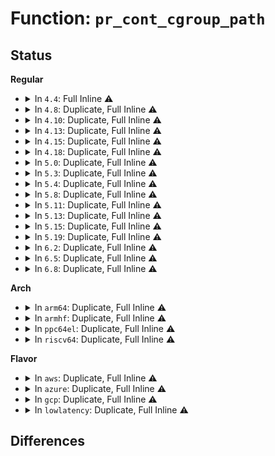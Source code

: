 # Function: <code>pr_cont_cgroup_path</code>

## Status
<b>Regular</b>
<ul>
<li>
<details>
<summary>In <code>4.4</code>: Full Inline ⚠️</summary>

**Collision:** Unique Static

**Inline:** Full

**Transformation:** False

**Instances:**

```
In mm/memcontrol.c (ffffffff811ff07c)
Location: include/linux/cgroup.h:531
Inline: True
Inline callers:
  - mm/memcontrol.c:mem_cgroup_print_oom_info
  - mm/memcontrol.c:mem_cgroup_print_oom_info
  - mm/memcontrol.c:mem_cgroup_print_oom_info
```
</details>
</li>
<li>
<details>
<summary>In <code>4.8</code>: Duplicate, Full Inline ⚠️</summary>

**Collision:** Static Duplication

**Inline:** Full

**Transformation:** False

**Instances:**

```
In kernel/cgroup_pids.c (ffffffff8112238e)
Location: include/linux/cgroup.h:552
Inline: True
Inline callers:
  - kernel/cgroup_pids.c:pids_can_fork
```
```
In mm/memcontrol.c (ffffffff81222e2e)
Location: include/linux/cgroup.h:552
Inline: True
Inline callers:
  - mm/memcontrol.c:mem_cgroup_print_oom_info
  - mm/memcontrol.c:mem_cgroup_print_oom_info
  - mm/memcontrol.c:mem_cgroup_print_oom_info
```
</details>
</li>
<li>
<details>
<summary>In <code>4.10</code>: Duplicate, Full Inline ⚠️</summary>

**Collision:** Static Duplication

**Inline:** Full

**Transformation:** False

**Instances:**

```
In kernel/cgroup_pids.c (ffffffff8112a9a7)
Location: include/linux/cgroup.h:568
Inline: True
Inline callers:
  - kernel/cgroup_pids.c:pids_can_fork
```
```
In mm/memcontrol.c (ffffffff8123521e)
Location: include/linux/cgroup.h:568
Inline: True
Inline callers:
  - mm/memcontrol.c:mem_cgroup_print_oom_info
  - mm/memcontrol.c:mem_cgroup_print_oom_info
  - mm/memcontrol.c:mem_cgroup_print_oom_info
```
</details>
</li>
<li>
<details>
<summary>In <code>4.13</code>: Duplicate, Full Inline ⚠️</summary>

**Collision:** Static Duplication

**Inline:** Full

**Transformation:** False

**Instances:**

```
In kernel/cgroup/pids.c (ffffffff8112b6a0)
Location: include/linux/cgroup.h:588
Inline: True
Inline callers:
  - kernel/cgroup/pids.c:pids_can_fork
```
```
In mm/memcontrol.c (ffffffff81240d6b)
Location: include/linux/cgroup.h:588
Inline: True
Inline callers:
  - mm/memcontrol.c:mem_cgroup_print_oom_info
  - mm/memcontrol.c:mem_cgroup_print_oom_info
  - mm/memcontrol.c:mem_cgroup_print_oom_info
```
</details>
</li>
<li>
<details>
<summary>In <code>4.15</code>: Duplicate, Full Inline ⚠️</summary>

**Collision:** Static Duplication

**Inline:** Full

**Transformation:** False

**Instances:**

```
In kernel/cgroup/pids.c (ffffffff811384a0)
Location: include/linux/cgroup.h:625
Inline: True
Inline callers:
  - kernel/cgroup/pids.c:pids_can_fork
```
```
In mm/memcontrol.c (ffffffff81260aab)
Location: include/linux/cgroup.h:625
Inline: True
Inline callers:
  - mm/memcontrol.c:mem_cgroup_print_oom_info
  - mm/memcontrol.c:mem_cgroup_print_oom_info
  - mm/memcontrol.c:mem_cgroup_print_oom_info
```
</details>
</li>
<li>
<details>
<summary>In <code>4.18</code>: Duplicate, Full Inline ⚠️</summary>

**Collision:** Static Duplication

**Inline:** Full

**Transformation:** False

**Instances:**

```
In kernel/cgroup/pids.c (ffffffff81147030)
Location: include/linux/cgroup.h:625
Inline: True
Inline callers:
  - kernel/cgroup/pids.c:pids_can_fork
```
```
In mm/memcontrol.c (ffffffff81286e8c)
Location: include/linux/cgroup.h:625
Inline: True
Inline callers:
  - mm/memcontrol.c:mem_cgroup_print_oom_info
  - mm/memcontrol.c:mem_cgroup_print_oom_info
  - mm/memcontrol.c:mem_cgroup_print_oom_info
```
</details>
</li>
<li>
<details>
<summary>In <code>5.0</code>: Duplicate, Full Inline ⚠️</summary>

**Collision:** Static Duplication

**Inline:** Full

**Transformation:** False

**Instances:**

```
In kernel/cgroup/pids.c (ffffffff81152bb0)
Location: include/linux/cgroup.h:648
Inline: True
Inline callers:
  - kernel/cgroup/pids.c:pids_can_fork
```
```
In mm/memcontrol.c (ffffffff8129be8d)
Location: include/linux/cgroup.h:648
Inline: True
Inline callers:
  - mm/memcontrol.c:mem_cgroup_print_oom_group
  - mm/memcontrol.c:mem_cgroup_print_oom_meminfo
  - mm/memcontrol.c:mem_cgroup_print_oom_context
  - mm/memcontrol.c:mem_cgroup_print_oom_context
```
</details>
</li>
<li>
<details>
<summary>In <code>5.3</code>: Duplicate, Full Inline ⚠️</summary>

**Collision:** Static Duplication

**Inline:** Full

**Transformation:** False

**Instances:**

```
In kernel/cgroup/pids.c (ffffffff8115f1fc)
Location: include/linux/cgroup.h:661
Inline: True
Inline callers:
  - kernel/cgroup/pids.c:pids_can_fork
```
```
In mm/memcontrol.c (ffffffff812b701a)
Location: include/linux/cgroup.h:661
Inline: True
Inline callers:
  - mm/memcontrol.c:mem_cgroup_print_oom_group
  - mm/memcontrol.c:mem_cgroup_print_oom_meminfo
  - mm/memcontrol.c:mem_cgroup_print_oom_context
  - mm/memcontrol.c:mem_cgroup_print_oom_context
```
</details>
</li>
<li>
<details>
<summary>In <code>5.4</code>: Duplicate, Full Inline ⚠️</summary>

**Collision:** Static Duplication

**Inline:** Full

**Transformation:** False

**Instances:**

```
In kernel/cgroup/pids.c (ffffffff8116ae5c)
Location: include/linux/cgroup.h:663
Inline: True
Inline callers:
  - kernel/cgroup/pids.c:pids_can_fork
```
```
In mm/memcontrol.c (ffffffff812c8eef)
Location: include/linux/cgroup.h:663
Inline: True
Inline callers:
  - mm/memcontrol.c:mem_cgroup_print_oom_group
  - mm/memcontrol.c:mem_cgroup_print_oom_meminfo
  - mm/memcontrol.c:mem_cgroup_print_oom_context
  - mm/memcontrol.c:mem_cgroup_print_oom_context
```
</details>
</li>
<li>
<details>
<summary>In <code>5.8</code>: Duplicate, Full Inline ⚠️</summary>

**Collision:** Static Duplication

**Inline:** Full

**Transformation:** False

**Instances:**

```
In kernel/cgroup/pids.c (ffffffff8117c98b)
Location: include/linux/cgroup.h:669
Inline: True
Inline callers:
  - kernel/cgroup/pids.c:pids_can_fork
```
```
In mm/memcontrol.c (ffffffff812fe540)
Location: include/linux/cgroup.h:669
Inline: True
Inline callers:
  - mm/memcontrol.c:mem_cgroup_print_oom_group
  - mm/memcontrol.c:mem_cgroup_print_oom_meminfo
  - mm/memcontrol.c:mem_cgroup_print_oom_context
  - mm/memcontrol.c:mem_cgroup_print_oom_context
```
</details>
</li>
<li>
<details>
<summary>In <code>5.11</code>: Duplicate, Full Inline ⚠️</summary>

**Collision:** Static Duplication

**Inline:** Full

**Transformation:** False

**Instances:**

```
In kernel/cgroup/pids.c (ffffffff81be47cc)
Location: include/linux/cgroup.h:669
Inline: True
Inline callers:
  - kernel/cgroup/pids.c:pids_can_fork
```
```
In mm/memcontrol.c (ffffffff81be9d79)
Location: include/linux/cgroup.h:669
Inline: True
Inline callers:
  - mm/memcontrol.c:mem_cgroup_print_oom_group
  - mm/memcontrol.c:mem_cgroup_print_oom_meminfo
  - mm/memcontrol.c:mem_cgroup_print_oom_context
  - mm/memcontrol.c:mem_cgroup_print_oom_context
```
```
In block/blk-iocost.c (ffffffff81bf3ba2)
Location: include/linux/cgroup.h:669
Inline: True
Inline callers:
  - block/blk-iocost.c:transfer_surpluses
```
</details>
</li>
<li>
<details>
<summary>In <code>5.13</code>: Duplicate, Full Inline ⚠️</summary>

**Collision:** Static Duplication

**Inline:** Full

**Transformation:** False

**Instances:**

```
In kernel/cgroup/pids.c (ffffffff81bd65f5)
Location: include/linux/cgroup.h:669
Inline: True
Inline callers:
  - kernel/cgroup/pids.c:pids_can_fork
```
```
In kernel/cgroup/misc.c (ffffffff81bd66cf)
Location: include/linux/cgroup.h:669
Inline: True
```
```
In mm/memcontrol.c (ffffffff81bdbd96)
Location: include/linux/cgroup.h:669
Inline: True
Inline callers:
  - mm/memcontrol.c:mem_cgroup_print_oom_group
  - mm/memcontrol.c:mem_cgroup_print_oom_meminfo
  - mm/memcontrol.c:mem_cgroup_print_oom_context
  - mm/memcontrol.c:mem_cgroup_print_oom_context
```
```
In block/blk-iocost.c (ffffffff81be5a02)
Location: include/linux/cgroup.h:669
Inline: True
Inline callers:
  - block/blk-iocost.c:transfer_surpluses
```
</details>
</li>
<li>
<details>
<summary>In <code>5.15</code>: Duplicate, Full Inline ⚠️</summary>

**Collision:** Static Duplication

**Inline:** Full

**Transformation:** False

**Instances:**

```
In kernel/cgroup/pids.c (ffffffff81cb320f)
Location: include/linux/cgroup.h:669
Inline: True
Inline callers:
  - kernel/cgroup/pids.c:pids_can_fork
```
```
In kernel/cgroup/misc.c (ffffffff811a8fc0)
Location: include/linux/cgroup.h:669
Inline: True
```
```
In mm/memcontrol.c (ffffffff81cc2af0)
Location: include/linux/cgroup.h:669
Inline: True
Inline callers:
  - mm/memcontrol.c:mem_cgroup_print_oom_group
  - mm/memcontrol.c:mem_cgroup_print_oom_meminfo
  - mm/memcontrol.c:mem_cgroup_print_oom_context
  - mm/memcontrol.c:mem_cgroup_print_oom_context
```
```
In block/blk-iocost.c (ffffffff81cd9dea)
Location: include/linux/cgroup.h:669
Inline: True
Inline callers:
  - block/blk-iocost.c:transfer_surpluses
```
</details>
</li>
<li>
<details>
<summary>In <code>5.19</code>: Duplicate, Full Inline ⚠️</summary>

**Collision:** Static Duplication

**Inline:** Full

**Transformation:** False

**Instances:**

```
In kernel/cgroup/pids.c (ffffffff81e64014)
Location: include/linux/cgroup.h:670
Inline: True
Inline callers:
  - kernel/cgroup/pids.c:pids_can_fork
```
```
In mm/memcontrol.c (ffffffff81e7506d)
Location: include/linux/cgroup.h:670
Inline: True
Inline callers:
  - mm/memcontrol.c:mem_cgroup_print_oom_group
  - mm/memcontrol.c:mem_cgroup_print_oom_meminfo
  - mm/memcontrol.c:mem_cgroup_print_oom_context
  - mm/memcontrol.c:mem_cgroup_print_oom_context
```
```
In block/blk-iocost.c (ffffffff81e8d94d)
Location: include/linux/cgroup.h:670
Inline: True
Inline callers:
  - block/blk-iocost.c:transfer_surpluses
```
</details>
</li>
<li>
<details>
<summary>In <code>6.2</code>: Duplicate, Full Inline ⚠️</summary>

**Collision:** Static Duplication

**Inline:** Full

**Transformation:** False

**Instances:**

```
In kernel/cgroup/pids.c (ffffffff81216566)
Location: include/linux/cgroup.h:610
Inline: True
Inline callers:
  - kernel/cgroup/pids.c:pids_can_fork
```
```
In mm/memcontrol.c (ffffffff81457499)
Location: include/linux/cgroup.h:610
Inline: True
Inline callers:
  - mm/memcontrol.c:mem_cgroup_print_oom_group
  - mm/memcontrol.c:mem_cgroup_print_oom_meminfo
  - mm/memcontrol.c:mem_cgroup_print_oom_context
  - mm/memcontrol.c:mem_cgroup_print_oom_context
```
```
In block/blk-iocost.c (ffffffff8176e111)
Location: include/linux/cgroup.h:610
Inline: True
Inline callers:
  - block/blk-iocost.c:transfer_surpluses
```
</details>
</li>
<li>
<details>
<summary>In <code>6.5</code>: Duplicate, Full Inline ⚠️</summary>

**Collision:** Static Duplication

**Inline:** Full

**Transformation:** False

**Instances:**

```
In kernel/cgroup/pids.c (ffffffff8122bea6)
Location: include/linux/cgroup.h:609
Inline: True
Inline callers:
  - kernel/cgroup/pids.c:pids_can_fork
```
```
In mm/memcontrol.c (ffffffff8148ccf9)
Location: include/linux/cgroup.h:609
Inline: True
Inline callers:
  - mm/memcontrol.c:mem_cgroup_print_oom_group
  - mm/memcontrol.c:mem_cgroup_print_oom_meminfo
  - mm/memcontrol.c:mem_cgroup_print_oom_context
  - mm/memcontrol.c:mem_cgroup_print_oom_context
```
```
In block/blk-iocost.c (ffffffff817adc8b)
Location: include/linux/cgroup.h:609
Inline: True
Inline callers:
  - block/blk-iocost.c:transfer_surpluses
```
</details>
</li>
<li>
<details>
<summary>In <code>6.8</code>: Duplicate, Full Inline ⚠️</summary>

**Collision:** Static Duplication

**Inline:** Full

**Transformation:** False

**Instances:**

```
In kernel/cgroup/pids.c (ffffffff81243ed6)
Location: include/linux/cgroup.h:607
Inline: True
Inline callers:
  - kernel/cgroup/pids.c:pids_can_fork
```
```
In mm/memcontrol.c (ffffffff814bc639)
Location: include/linux/cgroup.h:607
Inline: True
Inline callers:
  - mm/memcontrol.c:mem_cgroup_print_oom_group
  - mm/memcontrol.c:mem_cgroup_print_oom_meminfo
  - mm/memcontrol.c:mem_cgroup_print_oom_context
  - mm/memcontrol.c:mem_cgroup_print_oom_context
```
```
In block/blk-iocost.c (ffffffff817f1a9b)
Location: include/linux/cgroup.h:607
Inline: True
Inline callers:
  - block/blk-iocost.c:transfer_surpluses
```
</details>
</li>
</ul>
<b>Arch</b>
<ul>
<li>
<details>
<summary>In <code>arm64</code>: Duplicate, Full Inline ⚠️</summary>

**Collision:** Static Duplication

**Inline:** Full

**Transformation:** False

**Instances:**

```
In kernel/cgroup/pids.c (ffff8000101ded54)
Location: include/linux/cgroup.h:663
Inline: True
Inline callers:
  - kernel/cgroup/pids.c:pids_can_fork
```
```
In mm/memcontrol.c (ffff80001036c330)
Location: include/linux/cgroup.h:663
Inline: True
Inline callers:
  - mm/memcontrol.c:mem_cgroup_print_oom_group
  - mm/memcontrol.c:mem_cgroup_print_oom_meminfo
  - mm/memcontrol.c:mem_cgroup_print_oom_context
  - mm/memcontrol.c:mem_cgroup_print_oom_context
```
</details>
</li>
<li>
<details>
<summary>In <code>armhf</code>: Duplicate, Full Inline ⚠️</summary>

**Collision:** Static Duplication

**Inline:** Full

**Transformation:** False

**Instances:**

```
In kernel/cgroup/pids.c (c04207d0)
Location: include/linux/cgroup.h:663
Inline: True
Inline callers:
  - kernel/cgroup/pids.c:pids_can_fork
```
```
In mm/memcontrol.c (c055d408)
Location: include/linux/cgroup.h:663
Inline: True
Inline callers:
  - mm/memcontrol.c:mem_cgroup_print_oom_group
  - mm/memcontrol.c:mem_cgroup_print_oom_meminfo
  - mm/memcontrol.c:mem_cgroup_print_oom_context
  - mm/memcontrol.c:mem_cgroup_print_oom_context
```
</details>
</li>
<li>
<details>
<summary>In <code>ppc64el</code>: Duplicate, Full Inline ⚠️</summary>

**Collision:** Static Duplication

**Inline:** Full

**Transformation:** False

**Instances:**

```
In kernel/cgroup/pids.c (c00000000024ce90)
Location: include/linux/cgroup.h:663
Inline: True
Inline callers:
  - kernel/cgroup/pids.c:pids_can_fork
```
```
In mm/memcontrol.c (c00000000045c064)
Location: include/linux/cgroup.h:663
Inline: True
Inline callers:
  - mm/memcontrol.c:mem_cgroup_print_oom_group
  - mm/memcontrol.c:mem_cgroup_print_oom_meminfo
  - mm/memcontrol.c:mem_cgroup_print_oom_context
  - mm/memcontrol.c:mem_cgroup_print_oom_context
```
</details>
</li>
<li>
<details>
<summary>In <code>riscv64</code>: Duplicate, Full Inline ⚠️</summary>

**Collision:** Static Duplication

**Inline:** Full

**Transformation:** False

**Instances:**

```
In kernel/cgroup/pids.c (ffffffe0001560f2)
Location: include/linux/cgroup.h:663
Inline: True
Inline callers:
  - kernel/cgroup/pids.c:pids_can_fork
```
```
In mm/memcontrol.c (ffffffe0002492fa)
Location: include/linux/cgroup.h:663
Inline: True
Inline callers:
  - mm/memcontrol.c:mem_cgroup_print_oom_group
  - mm/memcontrol.c:mem_cgroup_print_oom_meminfo
  - mm/memcontrol.c:mem_cgroup_print_oom_context
  - mm/memcontrol.c:mem_cgroup_print_oom_context
```
</details>
</li>
</ul>
<b>Flavor</b>
<ul>
<li>
<details>
<summary>In <code>aws</code>: Duplicate, Full Inline ⚠️</summary>

**Collision:** Static Duplication

**Inline:** Full

**Transformation:** False

**Instances:**

```
In kernel/cgroup/pids.c (ffffffff8116347c)
Location: include/linux/cgroup.h:663
Inline: True
Inline callers:
  - kernel/cgroup/pids.c:pids_can_fork
```
```
In mm/memcontrol.c (ffffffff812c14cf)
Location: include/linux/cgroup.h:663
Inline: True
Inline callers:
  - mm/memcontrol.c:mem_cgroup_print_oom_group
  - mm/memcontrol.c:mem_cgroup_print_oom_meminfo
  - mm/memcontrol.c:mem_cgroup_print_oom_context
  - mm/memcontrol.c:mem_cgroup_print_oom_context
```
</details>
</li>
<li>
<details>
<summary>In <code>azure</code>: Duplicate, Full Inline ⚠️</summary>

**Collision:** Static Duplication

**Inline:** Full

**Transformation:** False

**Instances:**

```
In kernel/cgroup/pids.c (ffffffff811566cc)
Location: include/linux/cgroup.h:663
Inline: True
Inline callers:
  - kernel/cgroup/pids.c:pids_can_fork
```
```
In mm/memcontrol.c (ffffffff812b251f)
Location: include/linux/cgroup.h:663
Inline: True
Inline callers:
  - mm/memcontrol.c:mem_cgroup_print_oom_group
  - mm/memcontrol.c:mem_cgroup_print_oom_meminfo
  - mm/memcontrol.c:mem_cgroup_print_oom_context
  - mm/memcontrol.c:mem_cgroup_print_oom_context
```
</details>
</li>
<li>
<details>
<summary>In <code>gcp</code>: Duplicate, Full Inline ⚠️</summary>

**Collision:** Static Duplication

**Inline:** Full

**Transformation:** False

**Instances:**

```
In kernel/cgroup/pids.c (ffffffff8116124c)
Location: include/linux/cgroup.h:663
Inline: True
Inline callers:
  - kernel/cgroup/pids.c:pids_can_fork
```
```
In mm/memcontrol.c (ffffffff812bf2df)
Location: include/linux/cgroup.h:663
Inline: True
Inline callers:
  - mm/memcontrol.c:mem_cgroup_print_oom_group
  - mm/memcontrol.c:mem_cgroup_print_oom_meminfo
  - mm/memcontrol.c:mem_cgroup_print_oom_context
  - mm/memcontrol.c:mem_cgroup_print_oom_context
```
</details>
</li>
<li>
<details>
<summary>In <code>lowlatency</code>: Duplicate, Full Inline ⚠️</summary>

**Collision:** Static Duplication

**Inline:** Full

**Transformation:** False

**Instances:**

```
In kernel/cgroup/pids.c (ffffffff8116e69c)
Location: include/linux/cgroup.h:663
Inline: True
Inline callers:
  - kernel/cgroup/pids.c:pids_can_fork
```
```
In mm/memcontrol.c (ffffffff812cfd3b)
Location: include/linux/cgroup.h:663
Inline: True
Inline callers:
  - mm/memcontrol.c:mem_cgroup_print_oom_group
  - mm/memcontrol.c:mem_cgroup_print_oom_meminfo
  - mm/memcontrol.c:mem_cgroup_print_oom_context
  - mm/memcontrol.c:mem_cgroup_print_oom_context
```
</details>
</li>
</ul>

## Differences

